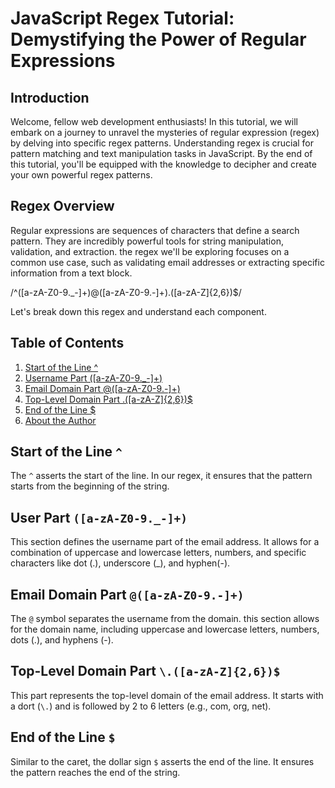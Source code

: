 # JavaScript Regex Tutorial: Demystifying the Power of Regular Expressions


## Introduction

Welcome, fellow web development enthusiasts! In this tutorial, we will embark on a journey to unravel the mysteries of regular expression (regex) by delving into specific regex patterns. Understanding regex is crucial for pattern matching and text manipulation tasks in JavaScript. By the end of this tutorial, you'll be equipped with the knowledge to decipher and create your own powerful regex patterns.

## Regex Overview 

Regular expressions are sequences of characters that define a search pattern. They are incredibly powerful tools for string manipulation, validation, and extraction. the regex we'll be exploring focuses on a common use case, such as validating email addresses or extracting specific information from a text block.

/^([a-zA-Z0-9._-]+)@([a-zA-Z0-9.-]+)\.([a-zA-Z]{2,6})$/

Let's break down this regex and understand each component.

## Table of Contents

1. [Start of the Line ^](https://chat.openai.com/c/4650f0b1-991c-419a-91ca-03d24fd462e1#start-of-the-line)
2. [Username Part ([a-zA-Z0-9._-]+)](https://chat.openai.com/c/4650f0b1-991c-419a-91ca-03d24fd462e1#username-part)
3. [Email Domain Part @([a-zA-Z0-9.-]+)](https://chat.openai.com/c/4650f0b1-991c-419a-91ca-03d24fd462e1#email-domain-part)
4. [Top-Level Domain Part \.([a-zA-Z]{2,6})$](https://chat.openai.com/c/4650f0b1-991c-419a-91ca-03d24fd462e1#top-level-domain-part)
5. [End of the Line $](https://chat.openai.com/c/4650f0b1-991c-419a-91ca-03d24fd462e1#end-of-the-line)
6. [About the Author](https://chat.openai.com/c/4650f0b1-991c-419a-91ca-03d24fd462e1#about-the-author)

## Start of the Line `^`

The `^` asserts the start of the line. In our regex, it ensures that the pattern starts from the beginning of the string. 


## User Part `([a-zA-Z0-9._-]+)`

This section defines the username part of the email address. It allows for a combination of uppercase and lowercase letters, numbers, and specific characters like dot (.), underscore (_), and hyphen(-). 

## Email Domain Part `@([a-zA-Z0-9.-]+)`

The `@` symbol separates the username from the domain. this section allows for the domain name, including uppercase and lowercase letters, numbers, dots (.), and hyphens (-).

## Top-Level Domain Part `\.([a-zA-Z]{2,6})$`

This part represents the top-level domain of the email address. It starts with a dort (`\.`) and is followed by 2 to 6 letters (e.g., com, org, net).

## End of the Line `$`

Similar to the caret, the dollar sign `$` asserts the end of the line. It ensures the pattern reaches the end of the string. 

